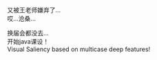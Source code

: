 又被王老师嫌弃了...  
哎...沧桑...  

换届会都没去...  
开始java课设！  
Visual Saliency based on multicase deep features!  